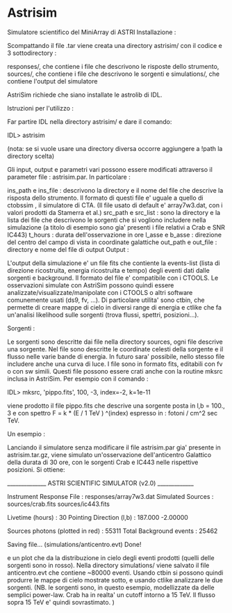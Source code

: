 # Astrisim

Simulatore scientifico del MiniArray di ASTRI
Installazione :

Scompattando il file .tar viene creata una directory astrisim/ con il codice e 3 sottodirectory :

responses/, che contiene i file che descrivono le risposte dello strumento, 
sources/, che contiene i file che descrivono le sorgenti e 
simulations/, che contiene l'output del simulatore

AstriSim richiede che siano installate le astrolib di IDL.

Istruzioni per l'utilizzo :

Far partire IDL nella directory astrisim/ e dare il comando: 

IDL> astrisim 

(nota: se si vuole usare una directory diversa occorre aggiungere a !path la directory scelta) 

Gli input, output e parametri vari possono essere modificati attraverso il parameter file : astrisim.par. In particolare :

ins_path e ins_file : descrivono la directory e il nome del file che descrive la risposta dello strumento. Il formato di questi file e' uguale a quello di ctobssim , il simulatore di CTA. (Il file usato di default e' array7w3.dat, con i valori prodotti da Stamerra et al.)
src_path e src_list : sono la directory e la lista dei file che descrivono le sorgenti che si vogliono includere nella simulazione (a titolo di esempio sono gia' presenti i file relativi a Crab e SNR IC443)
t_hours : durata dell'osservazione in ore
l_asse e b_asse : direzione del centro del campo di vista in coordinate galattiche
out_path e out_file : directory e nome del file di output
Output :

L'output della simulazione e' un file fits che contiente la events-list (lista di direzione ricostruita, energia ricostruita e tempo) degli eventi dati dalle sorgenti e background. Il formato del file e' compatibile con i CTOOLS. Le osservazioni simulate con AstriSim possono quindi essere analizzate/visualizzate/manipolate con i CTOOLS o altri software comunemente usati (ds9, fv, ...). Di particolare utilita' sono ctbin, che permette di creare mappe di cielo in diversi range di energia e ctlike che fa un'analisi likelihood sulle sorgenti (trova flussi, spettri, posizioni...).

Sorgenti :

Le sorgenti sono descritte dai file nella directory sources, ogni file descrive una sorgente. Nel file sono descritte le coordinate celesti della sorgente e il flusso nelle varie bande di energia. In futuro sara' possibile, nello stesso file includere anche una curva di luce. I file sono in formato fits, editabili con fv o con sw simili. 
Questi file possono essere crati anche con la routine mksrc inclusa in AstriSim. Per esempio con il comando : 

IDL> mksrc, 'pippo.fits', 100, -3, index=-2, k=1e-11 

viene prodotto il file pippo.fits che descrive una sorgente posta in l,b = 100., 3 e con spettro F = k * (E / 1 TeV ) ^(index) espresso in : fotoni / cm^2 sec TeV.

Un esempio :

Lanciando il simulatore senza modificare il file astrisim.par gia' presente in astrisim.tar.gz, viene simulato un'osservazione dell'anticentro Galattico della durata di 30 ore, con le sorgenti Crab e IC443 nelle rispettive posizioni. Si ottiene: 

______________ ASTRI SCIENTIFIC SIMULATOR (v2.0) _____________ 

Instrument Response File : responses/array7w3.dat 
Simulated Sources : sources/crab.fits sources/ic443.fits 

Livetime (hours) : 30 
Pointing Direction (l,b) : 187.000 -2.00000 

Sources photons (plotted in red) : 55311 
Total Background events : 25462 

Saving file... (simulations/anticentro.evt) 
Done! 

e un plot che da la distribuzione in cielo degli eventi prodotti (quelli delle sorgenti sono in rosso). Nella directory simulations/ viene salvato il file anticentro.evt che contiene ~80000 eventi. 
Usando ctbin si possono quindi produrre le mappe di cielo mostrate sotto, e usando ctlike analizzare le due sorgenti. (NB. le sorgenti sono, in questo esempio, modellizzate da delle semplici power-law. Crab ha in realta' un cutoff intorno a 15 TeV. Il flusso sopra 15 TeV e' quindi sovrastimato. ) 

